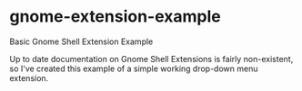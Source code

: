 # gnome-extension-example
Basic Gnome Shell Extension Example

Up to date documentation on Gnome Shell Extensions is fairly non-existent, so I've created this example of a simple working drop-down menu extension.
